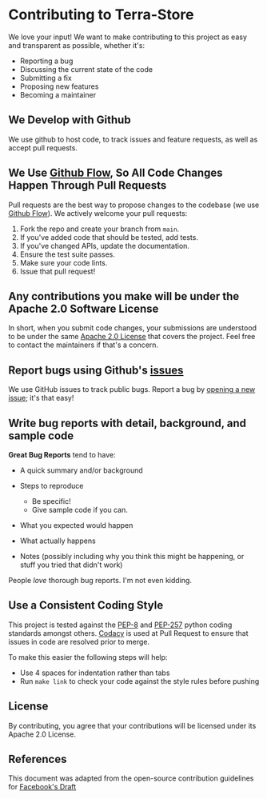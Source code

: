 # Contributing to Terra-Store

We love your input! We want to make contributing to this project as easy and transparent as possible, whether it's:

-   Reporting a bug
-   Discussing the current state of the code
-   Submitting a fix
-   Proposing new features
-   Becoming a maintainer

## We Develop with Github

We use github to host code, to track issues and feature requests, as well as accept pull requests.

## We Use [Github Flow](https://guides.github.com/introduction/flow/index.html), So All Code Changes Happen Through Pull Requests

Pull requests are the best way to propose changes to the codebase (we use [Github Flow](https://guides.github.com/introduction/flow/index.html)). We actively welcome your pull requests:

1.  Fork the repo and create your branch from `main`.
2.  If you've added code that should be tested, add tests.
3.  If you've changed APIs, update the documentation.
4.  Ensure the test suite passes.
5.  Make sure your code lints.
6.  Issue that pull request!

## Any contributions you make will be under the Apache 2.0 Software License

In short, when you submit code changes, your submissions are understood to be under the same [Apache 2.0 License](https://choosealicense.com/licenses/apache-2.0/) that covers the project. Feel free to contact the maintainers if that's a concern.

## Report bugs using Github's [issues](https://github.com/terra-store/terra-store/issues)

We use GitHub issues to track public bugs. Report a bug by [opening a new issue](https://github.com/terra-store/terra-store/issues/new/choose); it's that easy!

## Write bug reports with detail, background, and sample code

**Great Bug Reports** tend to have:

-   A quick summary and/or background

-   Steps to reproduce
    -   Be specific!
    -   Give sample code if you can.

-   What you expected would happen

-   What actually happens

-   Notes (possibly including why you think this might be happening, or stuff you tried that didn't work)

People _love_ thorough bug reports. I'm not even kidding.

## Use a Consistent Coding Style

This project is tested against the [PEP-8](https://www.python.org/dev/peps/pep-0008/) and [PEP-257](https://www.python.org/dev/peps/pep-0257/) python coding standards amongst others.  [Codacy](https://app.codacy.com/gh/terra-store/terra-store/dashboard?branch=main) is used at Pull Request to ensure that issues in code are resolved prior to merge.

To make this easier the following steps will help:

-   Use 4 spaces for indentation rather than tabs
-   Run `make link` to check your code against the style rules before pushing

## License

By contributing, you agree that your contributions will be licensed under its Apache 2.0 License.

## References

This document was adapted from the open-source contribution guidelines for [Facebook's Draft](https://github.com/facebook/draft-js/blob/a9316a723f9e918afde44dea68b5f9f39b7d9b00/CONTRIBUTING.md)